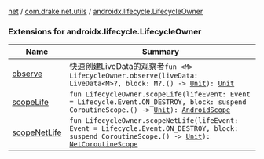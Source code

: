 [net](../../index.md) / [com.drake.net.utils](../index.md) / [androidx.lifecycle.LifecycleOwner](./index.md)

### Extensions for androidx.lifecycle.LifecycleOwner

| Name | Summary |
|---|---|
| [observe](observe.md) | 快速创建LiveData的观察者`fun <M> LifecycleOwner.observe(liveData: LiveData<M>?, block: M?.() -> `[`Unit`](https://kotlinlang.org/api/latest/jvm/stdlib/kotlin/-unit/index.html)`): `[`Unit`](https://kotlinlang.org/api/latest/jvm/stdlib/kotlin/-unit/index.html) |
| [scopeLife](scope-life.md) | `fun LifecycleOwner.scopeLife(lifeEvent: Event = Lifecycle.Event.ON_DESTROY, block: suspend CoroutineScope.() -> `[`Unit`](https://kotlinlang.org/api/latest/jvm/stdlib/kotlin/-unit/index.html)`): `[`AndroidScope`](../../com.drake.net.scope/-android-scope/index.md) |
| [scopeNetLife](scope-net-life.md) | `fun LifecycleOwner.scopeNetLife(lifeEvent: Event = Lifecycle.Event.ON_DESTROY, block: suspend CoroutineScope.() -> `[`Unit`](https://kotlinlang.org/api/latest/jvm/stdlib/kotlin/-unit/index.html)`): `[`NetCoroutineScope`](../../com.drake.net.scope/-net-coroutine-scope/index.md) |
